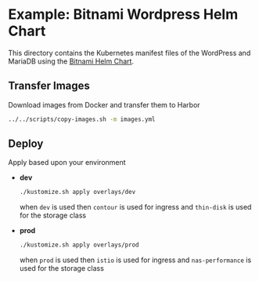 # Example: Bitnami Wordpress Helm Chart

This directory contains the Kubernetes manifest files of the WordPress and MariaDB using the [Bitnami Helm Chart](https://github.com/bitnami/charts/tree/main/bitnami/wordpress).

## Transfer Images

Download images from Docker and transfer them to Harbor

```sh
../../scripts/copy-images.sh -m images.yml
```

## Deploy

Apply based upon your environment

- **dev**

    ```sh
    ./kustomize.sh apply overlays/dev
    ```

    when `dev` is used then `contour` is used for ingress and `thin-disk` is used for the storage class

- **prod**

    ```sh
    ./kustomize.sh apply overlays/prod
    ```

    when `prod` is used then `istio` is used for ingress and `nas-performance` is used for the storage class
